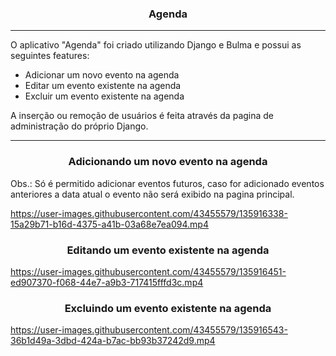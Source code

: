 <h3 align="center"> Agenda </h3>
<hr>

<p>O aplicativo "Agenda" foi criado utilizando Django e Bulma e possui as seguintes features:</p>
<ul>
  <li> Adicionar um novo evento na agenda </li>
  <li> Editar um evento existente na agenda </li>
  <li> Excluir um evento existente na agenda </li>
</ul>
A inserção ou remoção de usuários é feita através da pagina de administração do próprio Django.

<hr>
<h3 align="center"> Adicionando um novo evento na agenda </h3>
Obs.: Só é permitido adicionar eventos futuros, caso for adicionado eventos anteriores a data atual o evento não será exibido na pagina principal.

https://user-images.githubusercontent.com/43455579/135916338-15a29b71-b16d-4375-a41b-03a68e7ea094.mp4


<h3 align="center"> Editando um evento existente na agenda </h3>

https://user-images.githubusercontent.com/43455579/135916451-ed907370-f068-44e7-a9b3-717415fffd3c.mp4

<h3 align="center"> Excluindo um evento existente na agenda </h3>

https://user-images.githubusercontent.com/43455579/135916543-36b1d49a-3dbd-424a-b7ac-bb93b37242d9.mp4
